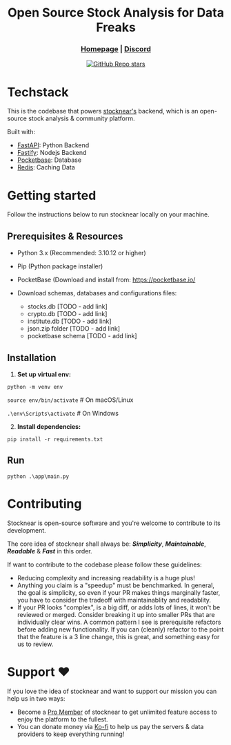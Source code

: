 <div align="center">



# **Open Source Stock Analysis for Data Freaks**

<h3>

[Homepage](https://stocknear.com/) | [Discord](https://discord.com/invite/hCwZMMZ2MT)

</h3>

[![GitHub Repo stars](https://img.shields.io/github/stars/stocknear/backend)](https://github.com/stocknear/backend/stargazers)

</div>



# Techstack
This is the codebase that powers [stocknear's](https://stocknear.com/) backend, which is an open-source stock analysis & community platform.

Built with:
- [FastAPI](https://fastapi.tiangolo.com/): Python Backend
- [Fastify](https://fastify.dev/): Nodejs Backend
- [Pocketbase](https://pocketbase.io/): Database
- [Redis](https://redis.io/): Caching Data

# Getting started
Follow the instructions below to run stocknear locally on your machine.

## Prerequisites & Resources

* Python 3.x (Recommended: 3.10.12 or higher)
* Pip (Python package installer)
* PocketBase (Download and install from: https://pocketbase.io/

* Download schemas, databases and configurations files:
  * stocks.db [TODO - add link] 
  * crypto.db [TODO - add link]
  * institute.db [TODO - add link]
  * json.zip folder [TODO - add link]
  * pocketbase schema [TODO - add link]

## Installation

1. **Set up virtual env:**

`python -m venv env`

`source env/bin/activate`  # On macOS/Linux

`.\env\Scripts\activate`   # On Windows

2. **Install dependencies:**

`pip install -r requirements.txt`

## Run

`python .\app\main.py`

# Contributing
Stocknear is open-source software and you're welcome to contribute to its development.

The core idea of stocknear shall always be: ***Simplicity***, ***Maintainable***, ***Readable*** & ***Fast*** in this order.

If want to contribute to the codebase please follow these guidelines:
- Reducing complexity and increasing readability is a huge plus!
- Anything you claim is a "speedup" must be benchmarked. In general, the goal is simplicity, so even if your PR makes things marginally faster, you have to consider the tradeoff with maintainablity and readablity.
- If your PR looks "complex", is a big diff, or adds lots of lines, it won't be reviewed or merged. Consider breaking it up into smaller PRs that are individually clear wins. A common pattern I see is prerequisite refactors before adding new functionality. If you can (cleanly) refactor to the point that the feature is a 3 line change, this is great, and something easy for us to review.

# Support ❤️
If you love the idea of stocknear and want to support our mission you can help us in two ways:
- Become a [Pro Member](https://stocknear.com/pricing) of stocknear to get unlimited feature access to enjoy the platform to the fullest.
- You can donate money via [Ko-fi](https://ko-fi.com/stocknear) to help us pay the servers & data providers to keep everything running! 
